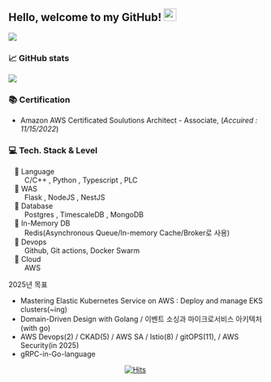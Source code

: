 ## Hello, welcome to my GitHub! <img src="https://raw.githubusercontent.com/zluvsand/zluvsand/master/wave.gif" width="25px">

<a href="mailto:hmkkang0922@daum.net">
    <img src="https://img.shields.io/badge/Mail-006400?style=for-the-badge&logo=Gmail&logoColor=white" />
</a>

### 📈 GitHub stats
<p><img src="https://github-readme-streak-stats.herokuapp.com/?user=kanghyungmin&theme=dracula"/></p>

</div>

### 📚 Certification 
- Amazon AWS Certificated Soulutions Architect - Associate, (*Accuired : 11/15/2022*)

### 💻 Tech. Stack & Level
  &nbsp;  &nbsp;📒 Language  
&nbsp;  &nbsp;  &nbsp;  &nbsp; C/C++ , Python , Typescript , PLC  
  &nbsp;  &nbsp;📕 WAS   
&nbsp;  &nbsp;  &nbsp;  &nbsp; Flask , NodeJS , NestJS   
  &nbsp;  &nbsp;📗 Database  
&nbsp;  &nbsp;  &nbsp;  &nbsp; Postgres , TimescaleDB , MongoDB  
  &nbsp;  &nbsp;📙 In-Memory DB  
&nbsp;  &nbsp;  &nbsp;  &nbsp; Redis(Asynchronous Queue/In-memory Cache/Broker로 사용)  
  &nbsp;  &nbsp;📘 Devops  
&nbsp;  &nbsp;  &nbsp;  &nbsp;  Github, Git actions, Docker Swarm  
  &nbsp;  &nbsp;📔 Cloud  
&nbsp;  &nbsp;  &nbsp;  &nbsp; AWS  

2025년 목표  
- Mastering Elastic Kubernetes Service on AWS : Deploy and manage EKS clusters(~ing)
- Domain-Driven Design with Golang / 이벤트 소싱과 마이크로서비스 아키텍처(with go)   
- AWS Devops(2) / CKAD(5) / AWS SA / Istio(8) / gitOPS(11),  / AWS Security(in 2025)
- gRPC-in-Go-language

  

<div align=center style="width:500px;">
  
[![Hits](https://hits.seeyoufarm.com/api/count/incr/badge.svg?url=https%3A%2F%2Fgithub.com%2Fkanghyungmin%2Fkanghyungmin&count_bg=%2379C83D&title_bg=%23555555&icon=&icon_color=%23E7E7E7&title=hits&edge_flat=false)](https://hits.seeyoufarm.com)
  
</div>


